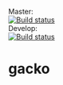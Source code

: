 Master:<br>
[![Build status](https://dev.azure.com/filipglowacki/filipglowacki/_apis/build/status/gacko.master%20-%20CI)](https://dev.azure.com/filipglowacki/filipglowacki/_build/latest?definitionId=3)
<br>
Develop:<br>
[![Build status](https://dev.azure.com/filipglowacki/filipglowacki/_apis/build/status/gacko.develop%20-%20CI)](https://dev.azure.com/filipglowacki/filipglowacki/_build/latest?definitionId=4)

# gacko
